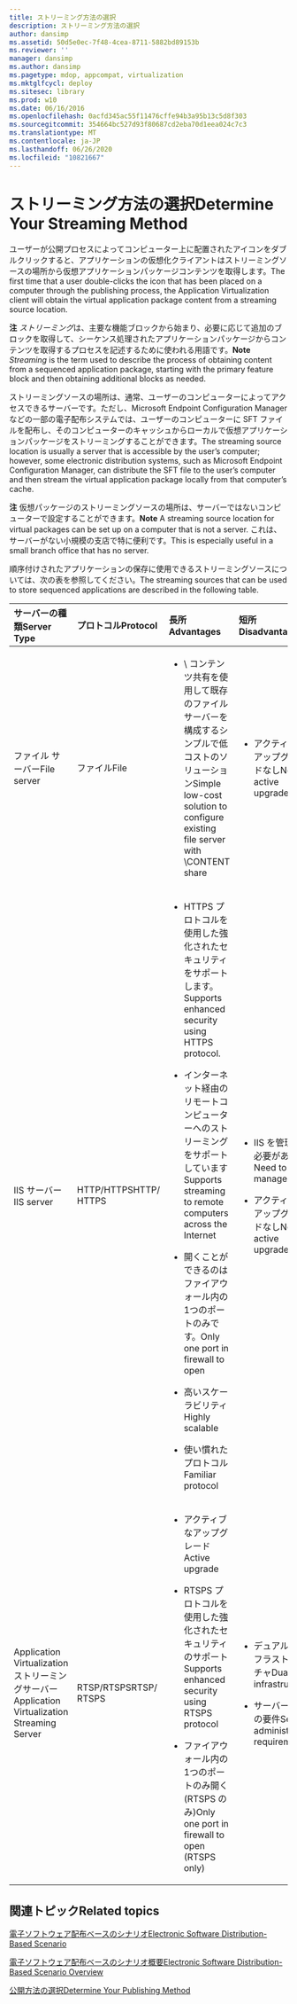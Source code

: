 ```yaml
---
title: ストリーミング方法の選択
description: ストリーミング方法の選択
author: dansimp
ms.assetid: 50d5e0ec-7f48-4cea-8711-5882bd89153b
ms.reviewer: ''
manager: dansimp
ms.author: dansimp
ms.pagetype: mdop, appcompat, virtualization
ms.mktglfcycl: deploy
ms.sitesec: library
ms.prod: w10
ms.date: 06/16/2016
ms.openlocfilehash: 0acfd345ac55f11476cffe94b3a95b13c5d8f303
ms.sourcegitcommit: 354664bc527d93f80687cd2eba70d1eea024c7c3
ms.translationtype: MT
ms.contentlocale: ja-JP
ms.lasthandoff: 06/26/2020
ms.locfileid: "10821667"
---
```

# <span data-ttu-id="7bcd4-103">ストリーミング方法の選択</span><span class="sxs-lookup"><span data-stu-id="7bcd4-103">Determine Your Streaming Method</span></span>


<span data-ttu-id="7bcd4-104">ユーザーが公開プロセスによってコンピューター上に配置されたアイコンをダブルクリックすると、アプリケーションの仮想化クライアントはストリーミングソースの場所から仮想アプリケーションパッケージコンテンツを取得します。</span><span class="sxs-lookup"><span data-stu-id="7bcd4-104">The first time that a user double-clicks the icon that has been placed on a computer through the publishing process, the Application Virtualization client will obtain the virtual application package content from a streaming source location.</span></span>

<span data-ttu-id="7bcd4-105">**注** 
*ストリーミング*は、主要な機能ブロックから始まり、必要に応じて追加のブロックを取得して、シーケンス処理されたアプリケーションパッケージからコンテンツを取得するプロセスを記述するために使われる用語です。</span><span class="sxs-lookup"><span data-stu-id="7bcd4-105">**Note**
*Streaming* is the term used to describe the process of obtaining content from a sequenced application package, starting with the primary feature block and then obtaining additional blocks as needed.</span></span>

 

<span data-ttu-id="7bcd4-106">ストリーミングソースの場所は、通常、ユーザーのコンピューターによってアクセスできるサーバーです。ただし、Microsoft Endpoint Configuration Manager などの一部の電子配布システムでは、ユーザーのコンピューターに SFT ファイルを配布し、そのコンピューターのキャッシュからローカルで仮想アプリケーションパッケージをストリーミングすることができます。</span><span class="sxs-lookup"><span data-stu-id="7bcd4-106">The streaming source location is usually a server that is accessible by the user’s computer; however, some electronic distribution systems, such as Microsoft Endpoint Configuration Manager, can distribute the SFT file to the user’s computer and then stream the virtual application package locally from that computer’s cache.</span></span>

<span data-ttu-id="7bcd4-107">**注** 仮想パッケージのストリーミングソースの場所は、サーバーではないコンピューターで設定することができます。</span><span class="sxs-lookup"><span data-stu-id="7bcd4-107">**Note** A streaming source location for virtual packages can be set up on a computer that is not a server.</span></span> <span data-ttu-id="7bcd4-108">これは、サーバーがない小規模の支店で特に便利です。</span><span class="sxs-lookup"><span data-stu-id="7bcd4-108">This is especially useful in a small branch office that has no server.</span></span>

 

<span data-ttu-id="7bcd4-109">順序付けされたアプリケーションの保存に使用できるストリーミングソースについては、次の表を参照してください。</span><span class="sxs-lookup"><span data-stu-id="7bcd4-109">The streaming sources that can be used to store sequenced applications are described in the following table.</span></span>

<table>
<colgroup>
<col width="20%" />
<col width="20%" />
<col width="20%" />
<col width="20%" />
<col width="20%" />
</colgroup>
<thead>
<tr class="header">
<th align="left"><span data-ttu-id="7bcd4-110">サーバーの種類</span><span class="sxs-lookup"><span data-stu-id="7bcd4-110">Server Type</span></span></th>
<th align="left"><span data-ttu-id="7bcd4-111">プロトコル</span><span class="sxs-lookup"><span data-stu-id="7bcd4-111">Protocol</span></span></th>
<th align="left"><span data-ttu-id="7bcd4-112">長所</span><span class="sxs-lookup"><span data-stu-id="7bcd4-112">Advantages</span></span></th>
<th align="left"><span data-ttu-id="7bcd4-113">短所</span><span class="sxs-lookup"><span data-stu-id="7bcd4-113">Disadvantages</span></span></th>
<th align="left"><span data-ttu-id="7bcd4-114">Links</span><span class="sxs-lookup"><span data-stu-id="7bcd4-114">Links</span></span></th>
</tr>
</thead>
<tbody>
<tr class="odd">
<td align="left"><p><span data-ttu-id="7bcd4-115">ファイル サーバー</span><span class="sxs-lookup"><span data-stu-id="7bcd4-115">File server</span></span></p></td>
<td align="left"><p><span data-ttu-id="7bcd4-116">ファイル</span><span class="sxs-lookup"><span data-stu-id="7bcd4-116">File</span></span></p></td>
<td align="left"><ul>
<li><p><span data-ttu-id="7bcd4-117">\ コンテンツ共有を使用して既存のファイルサーバーを構成するシンプルで低コストのソリューション</span><span class="sxs-lookup"><span data-stu-id="7bcd4-117">Simple low-cost solution to configure existing file server with \CONTENT share</span></span></p></li>
</ul></td>
<td align="left"><ul>
<li><p><span data-ttu-id="7bcd4-118">アクティブなアップグレードなし</span><span class="sxs-lookup"><span data-stu-id="7bcd4-118">No active upgrade</span></span></p></li>
</ul></td>
<td align="left"><p><a href="how-to-configure-the-file-server.md" data-raw-source="[How to Configure the File Server](how-to-configure-the-file-server.md)"><span data-ttu-id="7bcd4-119">ファイル サーバーを構成する方法</span><span class="sxs-lookup"><span data-stu-id="7bcd4-119">How to Configure the File Server</span></span></a></p></td>
</tr>
<tr class="even">
<td align="left"><p><span data-ttu-id="7bcd4-120">IIS サーバー</span><span class="sxs-lookup"><span data-stu-id="7bcd4-120">IIS server</span></span></p></td>
<td align="left"><p><span data-ttu-id="7bcd4-121">HTTP/HTTPS</span><span class="sxs-lookup"><span data-stu-id="7bcd4-121">HTTP/ HTTPS</span></span></p></td>
<td align="left"><ul>
<li><p><span data-ttu-id="7bcd4-122">HTTPS プロトコルを使用した強化されたセキュリティをサポートします。</span><span class="sxs-lookup"><span data-stu-id="7bcd4-122">Supports enhanced security using HTTPS protocol.</span></span></p></li>
<li><p><span data-ttu-id="7bcd4-123">インターネット経由のリモートコンピューターへのストリーミングをサポートしています</span><span class="sxs-lookup"><span data-stu-id="7bcd4-123">Supports streaming to remote computers across the Internet</span></span></p></li>
<li><p><span data-ttu-id="7bcd4-124">開くことができるのはファイアウォール内の1つのポートのみです。</span><span class="sxs-lookup"><span data-stu-id="7bcd4-124">Only one port in firewall to open</span></span></p></li>
<li><p><span data-ttu-id="7bcd4-125">高いスケーラビリティ</span><span class="sxs-lookup"><span data-stu-id="7bcd4-125">Highly scalable</span></span></p></li>
<li><p><span data-ttu-id="7bcd4-126">使い慣れたプロトコル</span><span class="sxs-lookup"><span data-stu-id="7bcd4-126">Familiar protocol</span></span></p></li>
</ul></td>
<td align="left"><ul>
<li><p><span data-ttu-id="7bcd4-127">IIS を管理する必要がある</span><span class="sxs-lookup"><span data-stu-id="7bcd4-127">Need to manage IIS</span></span></p></li>
<li><p><span data-ttu-id="7bcd4-128">アクティブなアップグレードなし</span><span class="sxs-lookup"><span data-stu-id="7bcd4-128">No active upgrade</span></span></p></li>
</ul></td>
<td align="left"><p><a href="how-to-configure-the-server-for-iis.md" data-raw-source="[How to Configure the Server for IIS](how-to-configure-the-server-for-iis.md)"><span data-ttu-id="7bcd4-129">IIS のサーバーを構成する方法</span><span class="sxs-lookup"><span data-stu-id="7bcd4-129">How to Configure the Server for IIS</span></span></a></p></td>
</tr>
<tr class="odd">
<td align="left"><p><span data-ttu-id="7bcd4-130">Application Virtualization ストリーミングサーバー</span><span class="sxs-lookup"><span data-stu-id="7bcd4-130">Application Virtualization Streaming Server</span></span></p></td>
<td align="left"><p><span data-ttu-id="7bcd4-131">RTSP/RTSPS</span><span class="sxs-lookup"><span data-stu-id="7bcd4-131">RTSP/ RTSPS</span></span></p></td>
<td align="left"><ul>
<li><p><span data-ttu-id="7bcd4-132">アクティブなアップグレード</span><span class="sxs-lookup"><span data-stu-id="7bcd4-132">Active upgrade</span></span></p></li>
<li><p><span data-ttu-id="7bcd4-133">RTSPS プロトコルを使用した強化されたセキュリティのサポート</span><span class="sxs-lookup"><span data-stu-id="7bcd4-133">Supports enhanced security using RTSPS protocol</span></span></p></li>
<li><p><span data-ttu-id="7bcd4-134">ファイアウォール内の1つのポートのみ開く (RTSPS のみ)</span><span class="sxs-lookup"><span data-stu-id="7bcd4-134">Only one port in firewall to open (RTSPS only)</span></span></p></li>
</ul></td>
<td align="left"><ul>
<li><p><span data-ttu-id="7bcd4-135">デュアルインフラストラクチャ</span><span class="sxs-lookup"><span data-stu-id="7bcd4-135">Dual infrastructure</span></span></p></li>
<li><p><span data-ttu-id="7bcd4-136">サーバー管理の要件</span><span class="sxs-lookup"><span data-stu-id="7bcd4-136">Server administration requirement</span></span></p></li>
</ul></td>
<td align="left"><p><a href="how-to-configure-the-application-virtualization-management-servers.md" data-raw-source="[How to Configure the Application Virtualization Management Servers](how-to-configure-the-application-virtualization-management-servers.md)"><span data-ttu-id="7bcd4-137">Application Virtualization Management Server を構成する方法</span><span class="sxs-lookup"><span data-stu-id="7bcd4-137">How to Configure the Application Virtualization Management Servers</span></span></a></p></td>
</tr>
</tbody>
</table>

 

## <span data-ttu-id="7bcd4-138">関連トピック</span><span class="sxs-lookup"><span data-stu-id="7bcd4-138">Related topics</span></span>


[<span data-ttu-id="7bcd4-139">電子ソフトウェア配布ベースのシナリオ</span><span class="sxs-lookup"><span data-stu-id="7bcd4-139">Electronic Software Distribution-Based Scenario</span></span>](electronic-software-distribution-based-scenario.md)

[<span data-ttu-id="7bcd4-140">電子ソフトウェア配布ベースのシナリオ概要</span><span class="sxs-lookup"><span data-stu-id="7bcd4-140">Electronic Software Distribution-Based Scenario Overview</span></span>](electronic-software-distribution-based-scenario-overview.md)

[<span data-ttu-id="7bcd4-141">公開方法の選択</span><span class="sxs-lookup"><span data-stu-id="7bcd4-141">Determine Your Publishing Method</span></span>](determine-your-publishing-method.md)

 

 





